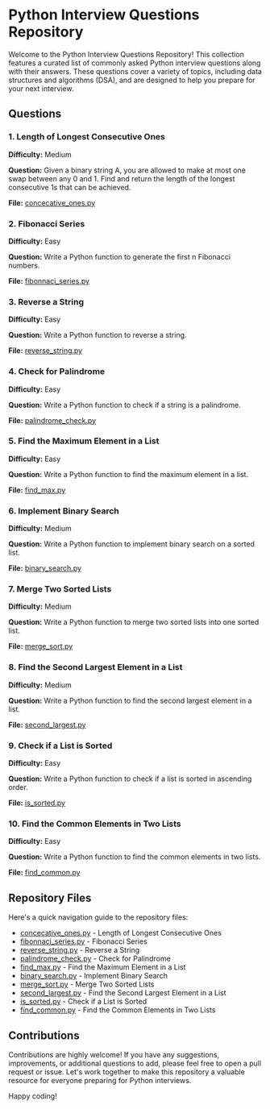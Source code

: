 # Python Interview Questions Repository

Welcome to the Python Interview Questions Repository! This collection features a curated list of commonly asked Python interview questions along with their answers. These questions cover a variety of topics, including data structures and algorithms (DSA), and are designed to help you prepare for your next interview.

## Questions

### 1. Length of Longest Consecutive Ones
**Difficulty:** Medium

**Question:** Given a binary string A, you are allowed to make at most one swap between any 0 and 1. Find and return the length of the longest consecutive 1s that can be achieved.

**File:** [concecative_ones.py](concecative_ones.py)

### 2. Fibonacci Series
**Difficulty:** Easy

**Question:** Write a Python function to generate the first n Fibonacci numbers.

**File:** [fibonnaci_series.py](fibonnaci_series.py)

### 3. Reverse a String
**Difficulty:** Easy

**Question:** Write a Python function to reverse a string.

**File:** [reverse_string.py](reverse_string.py)

### 4. Check for Palindrome
**Difficulty:** Easy

**Question:** Write a Python function to check if a string is a palindrome.

**File:** [palindrome_check.py](palindrome_check.py)

### 5. Find the Maximum Element in a List
**Difficulty:** Easy

**Question:** Write a Python function to find the maximum element in a list.

**File:** [find_max.py](find_max.py)

### 6. Implement Binary Search
**Difficulty:** Medium

**Question:** Write a Python function to implement binary search on a sorted list.

**File:** [binary_search.py](binary_search.py)

### 7. Merge Two Sorted Lists
**Difficulty:** Medium

**Question:** Write a Python function to merge two sorted lists into one sorted list.

**File:** [merge_sort.py](merge_sort.py)

### 8. Find the Second Largest Element in a List
**Difficulty:** Medium

**Question:** Write a Python function to find the second largest element in a list.

**File:** [second_largest.py](second_largest.py)

### 9. Check if a List is Sorted
**Difficulty:** Easy

**Question:** Write a Python function to check if a list is sorted in ascending order.

**File:** [is_sorted.py](is_sorted.py)

### 10. Find the Common Elements in Two Lists
**Difficulty:** Easy

**Question:** Write a Python function to find the common elements in two lists.

**File:** [find_common.py](find_common.py)

## Repository Files

Here's a quick navigation guide to the repository files:

- [concecative_ones.py](concecative_ones.py) - Length of Longest Consecutive Ones
- [fibonnaci_series.py](fibonnaci_series.py) - Fibonacci Series
- [reverse_string.py](reverse_string.py) - Reverse a String
- [palindrome_check.py](palindrome_check.py) - Check for Palindrome
- [find_max.py](find_max.py) - Find the Maximum Element in a List
- [binary_search.py](binary_search.py) - Implement Binary Search
- [merge_sort.py](merge_sort.py) - Merge Two Sorted Lists
- [second_largest.py](second_largest.py) - Find the Second Largest Element in a List
- [is_sorted.py](is_sorted.py) - Check if a List is Sorted
- [find_common.py](find_common.py) - Find the Common Elements in Two Lists



## Contributions

Contributions are highly welcome! If you have any suggestions, improvements, or additional questions to add, please feel free to open a pull request or issue. Let's work together to make this repository a valuable resource for everyone preparing for Python interviews.

Happy coding!

